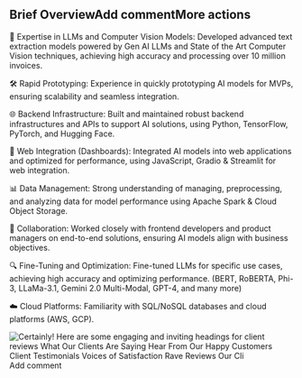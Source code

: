 ## Brief OverviewAdd commentMore actions

🚀 Expertise in LLMs and Computer Vision Models: Developed advanced text extraction models powered by Gen AI LLMs and State of the Art Computer Vision techniques, achieving high accuracy and processing over 10 million invoices.


🛠️ Rapid Prototyping: Experience in quickly prototyping AI models for MVPs, ensuring scalability and seamless integration.


🌐 Backend Infrastructure: Built and maintained robust backend infrastructures and APIs to support AI solutions, using Python, TensorFlow, PyTorch, and Hugging Face.


🌟 Web Integration (Dashboards): Integrated AI models into web applications and optimized for performance, using JavaScript, Gradio & Streamlit for web integration.


📊 Data Management: Strong understanding of managing, preprocessing, and analyzing data for model performance using Apache Spark & Cloud Object Storage.


🤝 Collaboration: Worked closely with frontend developers and product managers on end-to-end solutions, ensuring AI models align with business objectives.


🔍 Fine-Tuning and Optimization: Fine-tuned LLMs for specific use cases, achieving high accuracy and optimizing performance. (BERT, RoBERTA, Phi-3, LLaMa-3.1, Gemini 2.0 Multi-Modal, GPT-4, and many more)

☁️ Cloud Platforms: Familiarity with SQL/NoSQL databases and cloud platforms (AWS, GCP).

![Certainly! Here are some engaging and inviting headings for client reviews What Our Clients Are Saying Hear From Our Happy Customers Client Testimonials Voices of Satisfaction Rave Reviews Our Cli](https://github.com/user-attachments/assets/807d2564-a8a7-47df-b0bc-062745235f0a)Add comment
